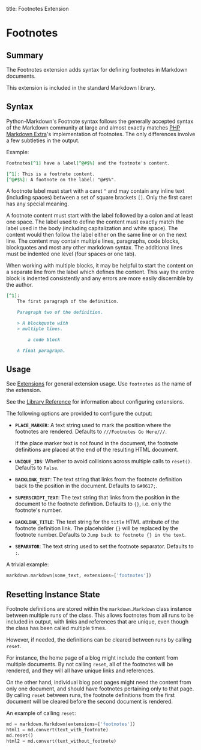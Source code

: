 title: Footnotes Extension

Footnotes
=========

Summary
-------

The Footnotes extension adds syntax for defining footnotes in Markdown
documents.

This extension is included in the standard Markdown library.

Syntax
------

Python-Markdown's Footnote syntax follows the generally accepted syntax of the
Markdown community at large and almost exactly matches [PHP Markdown Extra][]'s
implementation of footnotes. The only differences involve a few subtleties in
the output.

[PHP Markdown Extra]: http://michelf.com/projects/php-markdown/extra/#footnotes

Example:

```md
Footnotes[^1] have a label[^@#$%] and the footnote's content.

[^1]: This is a footnote content.
[^@#$%]: A footnote on the label: "@#$%".
```

A footnote label must start with a caret `^` and may contain any inline text
(including spaces) between a set of square brackets `[]`. Only the first
caret has any special meaning.

A footnote content must start with the label followed by a colon and at least
one space. The label used to define the content must exactly match the label used
in the body (including capitalization and white space). The content would then
follow the label either on the same line or on the next line. The content may
contain multiple lines, paragraphs, code blocks, blockquotes and most any other
markdown syntax. The additional lines must be indented one level (four spaces or
one tab).

When working with multiple blocks, it may be helpful to start the content on a
separate line from the label which defines the content. This way the entire block
is indented consistently and any errors are more easily discernible by the author.

```md
[^1]:
    The first paragraph of the definition.

    Paragraph two of the definition.

    > A blockquote with
    > multiple lines.

        a code block

    A final paragraph.
```

Usage
-----

See [Extensions](index.md) for general extension usage. Use `footnotes` as the
name of the extension.

See the [Library Reference](../reference.md#extensions) for information about
configuring extensions.

The following options are provided to configure the output:

* **`PLACE_MARKER`**:
    A text string used to mark the position where the footnotes are rendered.
    Defaults to `///Footnotes Go Here///`.

    If the place marker text is not found in the document, the footnote
    definitions are placed at the end of the resulting HTML document.

* **`UNIQUE_IDS`**:
    Whether to avoid collisions across multiple calls to `reset()`. Defaults to
    `False`.

* **`BACKLINK_TEXT`**:
    The text string that links from the footnote definition back to the position
    in the document. Defaults to `&#8617;`.

* **`SUPERSCRIPT_TEXT`**:
    The text string that links from the position in the document to the footnote
    definition. Defaults to `{}`, i.e. only the footnote's number.

* **`BACKLINK_TITLE`**:
    The text string for the `title` HTML attribute of the footnote definition link.
    The placeholder `{}` will be replaced by the footnote number. Defaults to
    `Jump back to footnote {} in the text`.

* **`SEPARATOR`**:
    The text string used to set the footnote separator. Defaults to `:`.

A trivial example:

```python
markdown.markdown(some_text, extensions=['footnotes'])
```

Resetting Instance State
-----

Footnote definitions are stored within the  `markdown.Markdown` class instance between
multiple runs of the class.  This allows footnotes from all runs to be included in
output, with  links and references that are unique, even though the class has been
called multiple times.

However, if needed, the definitions can be cleared between runs by calling `reset`.

For instance, the home page of a blog might include the content from multiple documents.
By not calling `reset`, all of the footnotes will be rendered, and they will all have
unique links and references.

On the other hand, individual blog post pages might need the content from only one
document, and should have footnotes pertaining only to that page. By calling `reset`
between runs, the footnote definitions from the first document will be cleared before
the second document is rendered.

An example of calling `reset`:

```python
md = markdown.Markdown(extensions=['footnotes'])
html1 = md.convert(text_with_footnote)
md.reset()
html2 = md.convert(text_without_footnote)
```
